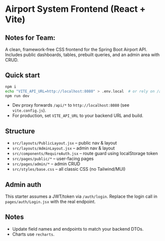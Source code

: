 # Airport System Frontend (React + Vite)

## Notes for Team:
A clean, framework-free CSS frontend for the Spring Boot Airport API.  
Includes public dashboards, tables, prebuilt queries, and an admin area with CRUD.

## Quick start
```bash
npm i
echo "VITE_API_URL=http://localhost:8080" > .env.local  # or rely on /api proxy
npm run dev
```
- Dev proxy forwards `/api/*` to `http://localhost:8080` (see `vite.config.js`).
- For production, set `VITE_API_URL` to your backend URL and build.

## Structure
- `src/layouts/PublicLayout.jsx` – public nav & layout
- `src/layouts/AdminLayout.jsx` – admin nav & layout
- `src/components/RequireAuth.jsx` – route guard using localStorage token
- `src/pages/public/*` – user-facing pages
- `src/pages/admin/*` – admin CRUD
- `src/styles/base.css` – all classic CSS (no Tailwind/MUI)

## Admin auth
This starter assumes a JWT/token via `/auth/login`. Replace the login call in `pages/auth/Login.jsx` with the real endpoint.

## Notes
- Update field names and endpoints to match your backend DTOs.
- Charts use `recharts`.

